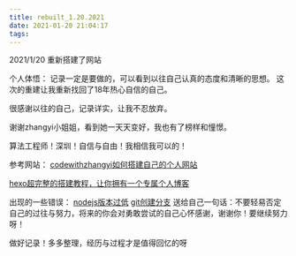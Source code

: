 ```yaml
---
title: rebuilt_1.20.2021
date: 2021-01-20 21:04:17
tags:
---
```

2021/1/20 重新搭建了网站

个人体悟：
记录一定是要做的，可以看到以往自己认真的态度和清晰的思想。
这次的重建让我重新找回了18年热心自信的自己。

很感谢以往的自己，记录详实，让我不忍放弃。


谢谢zhangyi小姐姐，看到她一天天变好，我也有了榜样和憧憬。

算法工程师！深圳！自信与自由！我相信我可以的！

参考网站：
[codewithzhangyi如何搭建自己的个人网站](http://codewithzhangyi.com/2018/04/19/%E5%A6%82%E4%BD%95%E6%90%AD%E5%BB%BA%E8%87%AA%E5%B7%B1%E7%9A%84%E4%B8%AA%E4%BA%BA%E7%BD%91%E7%AB%99%EF%BC%88%E4%B8%8A%EF%BC%89/)

[hexo超完整的搭建教程，让你拥有一个专属个人博客](https://zhuanlan.zhihu.com/p/44213627)


出现的一些错误：
[nodejs版本过低](https://www.cnblogs.com/HarryVan/p/14224510.html)
[git创建分支](https://docs.github.com/cn/github/collaborating-with-issues-and-pull-requests/creating-and-deleting-branches-within-your-repository)
送给自己一句话：不要轻易否定自己的过往与努力，将来的你会对勇敢尝试的自己心怀感谢，谢谢你！要继续努力呀！

做好记录！多多整理，经历与过程才是值得回忆的呀